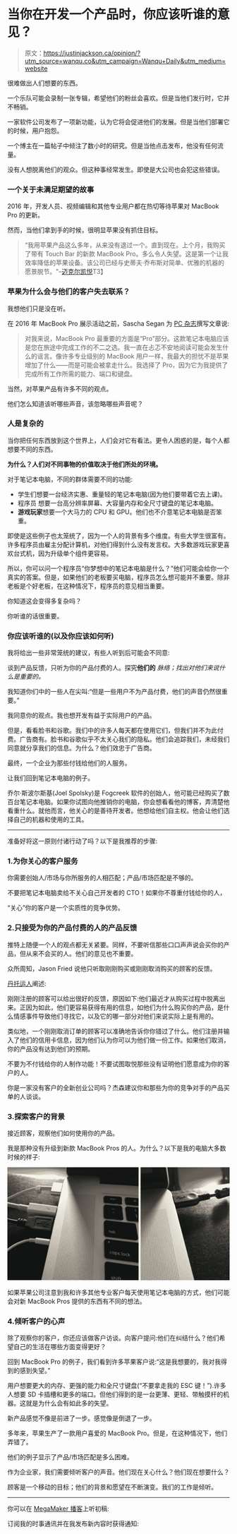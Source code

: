 # 当你在开发一个产品时，你应该听谁的意见？

> 原文：<https://justinjackson.ca/opinion/?utm_source=wanqu.co&utm_campaign=Wanqu+Daily&utm_medium=website>

很难做出人们想要的东西。

一个乐队可能会录制一张专辑，希望他们的粉丝会喜欢。但是当他们发行时，它并不畅销。

一家软件公司发布了一项新功能，认为它将会促进他们的发展。但是当他们部署它的时候，用户抱怨。

一个博主在一篇帖子中倾注了数小时的研究。但是当他点击发布，他没有任何流量。

没有人想脱离他们的观众。但这种事经常发生。即使是大公司也会犯这些错误。

### 一个关于未满足期望的故事

2016 年，开发人员、视频编辑和其他专业用户都在热切等待苹果对 MacBook Pro 的更新。

然而，当他们拿到手的时候，很明显苹果没有抓住目标。

> “我用苹果产品这么多年，从来没有退过一个。直到现在。上个月，我购买了带有 Touch Bar 的新款 MacBook Pro。多么令人失望。这是第一个让我效率降低的苹果设备。该公司已经与史蒂夫·乔布斯对简单、优雅的机器的愿景脱节。"–[迈克尔凯悦](https://michaelhyatt.com/new-macbook-pro/)T3】

### 苹果为什么会与他们的客户失去联系？

我想他们只是没在听。

在 2016 年 MacBook Pro 展示活动之前，Sascha Segan 为 [PC 杂志](https://www.pcmag.com/article/348897/10-things-we-want-from-the-new-apple-macbook-pro)撰写文章说:

> 对我来说，MacBook Pro 最重要的方面是“Pro”部分。这款笔记本电脑应该是您在旅途中完成工作的不二之选。我一直在忐忑不安地阅读可能会发生什么的谣言。像许多专业级别的 MacBook 用户一样，我最大的担忧不是苹果增加了什么——而是可能会被拿走什么。我选择了 Pro，因为它为我提供了完成所有工作所需的能力、端口和键盘。

当然，对苹果产品有许多不同的观点。

他们怎么知道该听哪些声音，该忽略哪些声音呢？

### 人是复杂的

当你把任何东西放到这个世界上，人们会对它有看法。更令人困惑的是，每个人都想要不同的东西。

**为什么？人们对不同事物的价值取决于他们所处的环境。**

对于笔记本电脑，不同的群体需要不同的功能:

*   学生们想要一台经济实惠、重量轻的笔记本电脑(因为他们要带着它去上课)。
*   程序员 想要一台高分辨率屏幕、大容量内存和全尺寸键盘的笔记本电脑。 
*   **游戏玩家**想要一个大马力的 CPU 和 GPU。他们也不介意笔记本电脑是否笨重。 

即使是这些例子也太笼统了，因为一个人的背景有多个维度。有些大学生很富有。许多程序员由雇主分配计算机，对他们得到什么没有发言权。大多数游戏玩家更喜欢台式机，因为升级单个组件更容易。

所以，你可以问一个程序员“你梦想中的笔记本电脑是什么？”他们可能会给你一个真实的答案。但是，如果他们的老板要买电脑，程序员怎么想可能并不重要。除非老板是个好老板，在这种情况下，程序员的意见相当重要。

你知道这会变得多复杂吗？

你听谁的话很重要。

### 你应该听谁的(以及你应该如何听)

我将给出一些非常笼统的建议，有些人听到后可能会不同意:

谈到产品反馈，只听为你的产品付费的人。探究**他们的** *脉络；找出对他们来说什么是重要的。*

我知道你们中的一些人在尖叫:“但是一些用户不为产品付费，他们的声音仍然很重要。”

我同意你的观点。我也想开发有益于实际用户的产品。

但是，看看脸书和谷歌。我们中的许多人每天都在使用它们，但我们并不为此付费。广告商有。脸书和谷歌似乎不太关心我们的隐私。他们会追踪我们，未经我们同意就分享我们的信息。为什么？他们效忠于广告商。

最终，一个企业为那些付钱给他们的人服务。

让我们回到笔记本电脑的例子。

乔尔·斯波尔斯基(Joel Spolsky)是 Fogcreek 软件的创始人，他可能已经购买了数百台笔记本电脑。如果你试图向他推销你的电脑，你会想看看他的博客，弄清楚他看重什么。就他而言，他关心的是善待开发者。他想给他们自主权。他会让他们选择自己的机器和使用的工具。

* * *

准备好将这一原则付诸行动了吗？以下是我推荐的步骤:

### 1.为你关心的客户服务

你需要创始人/市场与你所服务的人相匹配；产品/市场匹配是不够的。

不要把笔记本电脑卖给不关心自己开发者的 CTO！如果你不尊重付钱给你的人，

“关心”你的客户是一个实质性的竞争优势。

### 2.只接受为你的产品付费的人的产品反馈

推特上随便一个人的观点都无关紧要。同样，不要听信那些口口声声说会买你的产品，但从来不会买的人。他们的意见也不重要。

众所周知，Jason Fried 说他只听取刚刚购买或刚刚取消购买的顾客的反馈。

[丹托运人](http://danshipper.com/heres-what-i-learned-hanging-out-with-jason-fried)阐述:

刚刚注册的顾客可以给出很好的反馈，原因如下:他们最近才从购买过程中脱离出来。正因为如此，他们更容易获得有用的信息，如他们为什么购买你的产品，是什么情感事件导致他们寻找它，以及它的哪一部分对他们来说实际上是有用的。

类似地，一个刚刚取消订单的顾客可以准确地告诉你你错过了什么。他们注册并输入了他们的信用卡信息，因为他们认为你可以为他们做一份工作。如果他们取消，你的产品没有达到他们的预期。

不要为不付钱给你的人制作功能！不要试图取悦那些没有证明他们愿意成为你的客户的人。

你是一家没有客户的全新创业公司吗？杰森建议你和那些为你的竞争对手的产品买单的人谈谈。

### 3.探索客户的背景

接近顾客，观察他们如何使用你的产品。

我是那种没有升级到新款 MacBook Pros 的人。为什么？以下是我的电脑大多数时候的样子:

![MacBook Pro 2013 with lots of USB and thunderbolt cables plugged in](img/487666d5d267291764e870a38b31dcb7.png)

如果苹果公司注意到我和许多其他专业客户每天使用笔记本电脑的方式，他们可能会对新 MacBook Pros 提供的东西有不同的想法。

### 4.倾听客户的心声

除了观察你的客户，你还应该做客户访谈。向客户提问:他们在纠结什么？他们希望自己的生活在哪些方面变得更好？

回到 MacBook Pro 的例子，我们看到许多苹果客户说:“这是我想要的，我对我得到的感到失望。”

用户想要更大的内存、更强的能力和全尺寸键盘(“不要拿走我的 ESC 键！”).许多人想要 SD 卡插槽和更多的端口。但他们得到的是一台更薄、更轻、带触摸杆的机器。这就是为什么会有如此多的失望。

新产品感觉不像是前进了一步。感觉像是倒退了一步。

多年来，苹果生产了一款用户喜爱的 MacBook Pro。但是，在这种情况下，他们弄错了。

他们的例子显示了产品/市场匹配是多么困难。

作为企业家，我们需要倾听客户的声音。他们现在关心什么？他们现在想要什么？

顾客是一个移动的目标；他们的背景和愿望在不断演变。我们的工作是倾听。

* * *

你可以在 [MegaMaker 播客](http://podcast.megamaker.co/episodes/061-youre-out-of-touch)上听初稿:

订阅我的时事通讯并在我发布新内容时获得通知: